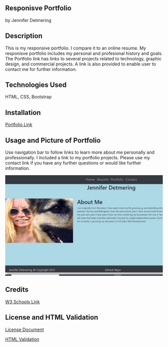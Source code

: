 ## Responisve Portfolio
by Jennifer Detmering

## Description

<p>This is my responsive portfolio. I compare it to an online resume. My responisve portfolio includes my personal and profesional history and goals. The Portfolio link has links to several projects related to technology, graphic design, and commercial projects. A link is also provided to enable user to contact me for further information.</p>

## Technologies Used
HTML, CSS, Bootstrap

## Installation

<a href="https://kodiakshuksan.github.io/Responsive-Portfolio/">Portfolio Link</a>


## Usage and Picture of Portfolio

<p>Use navigation bar to follow links to learn more about me personally and professionally. I included a link to my portfolio projects. Please use my contact link if you have any further questions or would like further information.</p>


<img src="assets/aboutMe.PNG" alt="clip of Jennifer Detmering's Portfolio Homepage" />


## Credits

<a href="https://w3schools.com">W3 Schools Link</a>

## License and HTML Validation

<a href="LICENSE.txt">License Document<a>


<a href="https://w3schools.com">HTML Validation</a>


